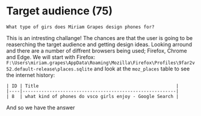 # Target audience (75)
`What type of girs does Miriam Grapes design phones for?`

This is an intresting challange! The chances are that the user is going to be reaserching the target audience and getting design ideas. Looking arround and there are a number of diffrent browsers being used; Firefox, Chrome and Edge. We will start with Firefox:
`F:\Users\miriam.grapes\AppData\Roaming\Mozilla\Firefox\Profiles\9far2v52.default-release\places.sqlite` and look at the `moz_places` table to see the internet history:
```
| ID | Title                                                   |
|----|---------------------------------------------------------|
| 8  | what kind of phones do vsco girls enjoy - Google Search |
```
And so we have the answer